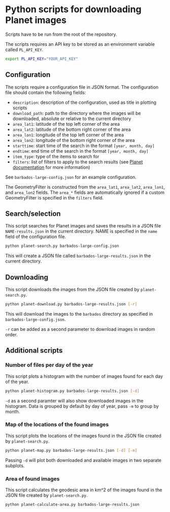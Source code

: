 # Python scripts for downloading Planet images

Scripts have to be run from the root of the repository.

The scripts requires an API key to be stored as an environment variable called `PL_API_KEY`.

```bash
export PL_API_KEY="YOUR_API_KEY"
```

## Configuration
The scripts require a configuration file in JSON format. The configuration file should contain the following fields:

- `description`: description of the configuration, used as title in plotting scripts
- `download_path`: path to the directory where the images will be downloaded, absolute or relative to the current directory
- `area_lat1`: latitude of the top left corner of the area
- `area_lat2`: latitude of the bottom right corner of the area
- `area_lon1`: longitude of the top left corner of the area
- `area_lon2`: longitude of the bottom right corner of the area
- `starttime`: start time of the search in the format `[year, month, day]`
- `endtime`: end time of the search in the format `[year, month, day]`
- `item_type`: type of the items to search for
- `filters`: list of filters to apply to the search results (see [Planet documentation](https://developers.planet.com/docs/apis/data/searches-filtering/) for more information)

See `barbados-large-config.json` for an example configuration.

The GeometryFilter is constructed from the `area_lat1`, `area_lat2`, `area_lon1`, and `area_lon2` fields. The `area_*` fields are automatically ignored if a custom GeometryFilter is specified in the `filters` field.

## Search/selection
This script searches for Planet images and saves the results in a JSON file `NAME-results.json` in the current directory. NAME is specified in the `name` field of the configuration file.

```bash
python planet-search.py barbados-large-config.json
```

This will create a JSON file called `barbados-large-results.json` in the current directory.

## Downloading
This script downloads the images from the JSON file created by `planet-search.py`.

```bash
python planet-download.py barbados-large-results.json [-r]
```

This will download the images to the `barbados` directory as specified in `barbados-large-config.json`.

`-r` can be added as a second parameter to download images in random order.

## Additional scripts

### Number of files per day of the year

This script plots a histogram with the number of images found for each day of the year.

```bash
python planet-histogram.py barbados-large-results.json [-d]
```

`-d` as a second paramter will also show downloaded images in the histogram.
Data is grouped by default by day of year, pass `-m` to group by month.

### Map of the locations of the found images

This script plots the locations of the images found in the JSON file created by `planet-search.py`.

```bash
python planet-map.py barbados-large-results.json [-d] [-m]
```

Passing `-d` will plot both downloaded and available images in two separate subplots.

### Area of found images

This script calculates the geodesic area in km^2 of the images found in the JSON file created by `planet-search.py`.

```bash
python planet-calculate-area.py barbados-large-results.json
```